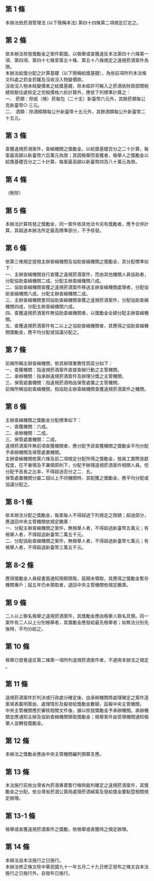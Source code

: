 第 1 條
-------
本辦法依菸酒管理法 (以下簡稱本法) 第四十四條第二項規定訂定之。

第 2 條
-------
依本辦法核發獎勵金之案件範圍，以檢舉或查獲違反本法第四十六條第一  
項、第四項、第四十七條至第五十條、第五十八條規定之違規菸酒案件為  
限。  
本辦法給獎分配之計算基礎（以下簡稱給獎基礎），為依前項所列本法條  
文科處之罰金罰鍰及沒收沒入物變價款。  
沒收沒入物未經變價者之給獎基礎，除未經許可輸入之菸酒依財政部關稅  
總局驗估處核定之完稅價格六折計算外，應依下列標準計算之：  
一、 菸類：除紙（捲）菸每包（二十支）新臺幣六元外，其餘菸類每公  
     克新臺幣○‧三元。  
二、 酒類：除酒精類每公升新臺幣十五元外，其餘酒類每公升新臺幣二  
     十五元。

第 3 條
-------
查獲違規菸酒案件，查緝機關之獎勵金，以給獎基礎百分之二十計算，每  
案最高額以新臺幣六百萬元為限；其因檢舉而查獲者，檢舉人之獎勵金以  
給獎基礎百分之二十計算，每案最高額以新臺幣四百八十萬元為限。

第 4 條
-------
（刪除）

第 5 條
-------
本辦法計算核發之獎勵金，同一案件依其他法令另有獎勵者，應予合併計  
算，其超過本辦法所定最高標準部分，不予核發。

第 6 條
-------
依第三條規定提撥主辦查緝機關及協助查緝機關之獎勵金，其分配標準如  
下：  
一、主辦查緝機關自行查獲之違規菸酒案件，而由其他機關人員協助者，  
    分配協助查緝機關二成，分配主辦查緝機關八成。  
二、協助查緝機關查獲之違規菸酒案件移送主辦查緝機關處理者，分配協  
    助查緝機關八成，分配主辦查緝機關二成。  
三、主辦查緝機關會同協助查緝機關查獲之違規菸酒案件，分配協助查緝  
    機關四成，分配主辦查緝機關六成。  
四、查獲違規菸酒案件無協助查緝機關者，以獎勵金全額分配主辦查緝機  
    關。  
五、查獲違規菸酒案件有二以上之協助查緝機關者，其應得之協助查緝機  
    關獎勵金，應平均分配或協議分配之。

第 7 條
-------
前條所稱主辦查緝機關，依其辦理業務性質區分如下：  
一、查獲機關：指違規菸酒案件直接查緝行動之主管機關。  
二、承辦機關：指承辦違規菸酒案件及辦理分獎之主管機關。  
三、保管處置機關：指違規菸酒物品保管處置之主管機關。  
前條所稱協助查緝機關，指協助主辦查緝機關查獲違規菸酒案件之機關。

第 8 條
-------
主辦查緝機關之獎勵金分配標準如下：  
一、查獲機關：六成。  
二、承辦機關：二成。  
三、保管處置機關：二成。  
違規菸酒案件無前項查獲機關者，應分配予該查獲機關之獎勵金平均分配  
予承辦機關及保管處置機關。  
主辦查緝機關依第六條及前二項規定分配所得之獎勵金，按員工實際貢獻  
程度，在不重領及不兼領原則下，分配予辦理違規菸酒案件相關人員。但  
分配予首長之比率，不得超過百分之二．五。  
保管處置機關分屬二個以上不同機關時，其配獲之獎勵金，應平均分配或  
協議分配之。

第 8-1 條
---------
依本辦法分配之獎勵金，每案每人不得超過下列規定之限額；超過部分，  
應退回中央主管機關依規定繳庫：  
一、分配主辦查緝機關之案件，無檢舉人者，不得超過新臺幣五萬元；有  
    檢舉人者，不得超過新臺幣二萬五千元。  
二、分配協助查緝機關之案件，無檢舉人者，不得超過新臺幣七萬元；有  
    檢舉人者，不得超過新臺幣三萬五千元。

第 8-2 條
---------
應得獎勵金人員經書面通知限期領取，屆期未領取，其應得之獎勵金暫存  
機關專戶；屆五年仍未領取者，退回中央主管機關依規定繳庫。

第 9 條
-------
二人以上聯名檢舉之違規菸酒案件，其獎勵金應由檢舉人聯名具領。同一  
案件有二人以上分別檢舉者，其獎勵金應發給最先檢舉者；如無法分別先  
後時，平均分給之。

第 10 條
--------
檢舉已發覺違反第二條第一項所列違規菸酒案件者，不適用本辦法之規定  
。

第 11 條
--------
違規菸酒案件於判決或行政處分確定後，由承辦機關將處理確定之案件逐  
案填表載明案由、處理情形及擬發給獎勵金數額，函報中央主管機關。  
中央主管機關應於審核相關文件後，據以核發獎勵金予承辦機關。承辦機  
關並應通知主辦及協助查緝機關領取獎勵金；檢舉案件由受理機關通知檢  
舉人並轉發獎勵金。

第 12 條
--------
本辦法之獎勵金應由中央主管機關編列預算支應。

第 13 條
--------
本法施行前依台灣省內菸酒專賣暫行條例裁判確定之違規菸酒案件，其獎  
勵金之分配，依台灣省菸酒公賣局處理菸酒緝案及發給獎金要點暨相關規  
定辦理。

第 13-1 條
----------
檢舉或查獲違規菸酒案件之獎勵，依檢舉或查獲時之規定辦理。

第 14 條
--------
本辦法自本法施行之日施行。  
本辦法修正條文除中華民國九十一年五月二十九日修正發布之條文自本法  
施行之日施行外，自發布日施行。

